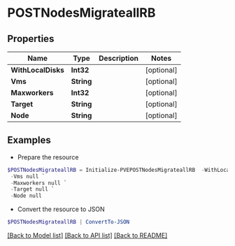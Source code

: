 # POSTNodesMigrateallRB
## Properties

Name | Type | Description | Notes
------------ | ------------- | ------------- | -------------
**WithLocalDisks** | **Int32** |  | [optional] 
**Vms** | **String** |  | [optional] 
**Maxworkers** | **Int32** |  | [optional] 
**Target** | **String** |  | [optional] 
**Node** | **String** |  | [optional] 

## Examples

- Prepare the resource
```powershell
$POSTNodesMigrateallRB = Initialize-PVEPOSTNodesMigrateallRB  -WithLocalDisks null `
 -Vms null `
 -Maxworkers null `
 -Target null `
 -Node null
```

- Convert the resource to JSON
```powershell
$POSTNodesMigrateallRB | ConvertTo-JSON
```

[[Back to Model list]](../README.md#documentation-for-models) [[Back to API list]](../README.md#documentation-for-api-endpoints) [[Back to README]](../README.md)

